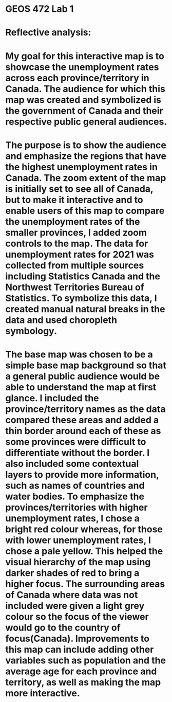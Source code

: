 # GEOS 472 Lab 1

# Reflective analysis: 

# My goal for this interactive map is to showcase the unemployment rates across each province/territory in Canada. The audience for which this map was created and symbolized is the government of Canada and their respective public general audiences.

# The purpose is to show the audience and emphasize the regions that have the highest unemployment rates in Canada. The zoom extent of the map is initially set to see all of Canada, but to make it interactive and to enable users of this map to compare the unemployment rates of the smaller provinces, I added zoom controls to the map. The data for unemployment rates for 2021 was collected from multiple sources including Statistics Canada and the Northwest Territories Bureau of Statistics. To symbolize this data, I created manual natural breaks in the data and used choropleth symbology. 

# The base map was chosen to be a simple base map background so that a general public audience would be able to understand the map at first glance. I included the province/territory names as the data compared these areas and added a thin border around each of these as some provinces were difficult to differentiate without the border. I also included some contextual layers to provide more information, such as names of countries and water bodies. To emphasize the provinces/territories with higher unemployment rates, I chose a bright red colour whereas, for those with lower unemployment rates, I chose a pale yellow. This helped the visual hierarchy of the map using darker shades of red to bring a higher focus. The surrounding areas of Canada where data was not included were given a light grey colour so the focus of the viewer would go to the country of focus(Canada). Improvements to this map can include adding other variables such as population and the average age for each province and territory, as well as making the map more interactive.



